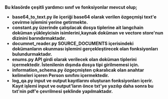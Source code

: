 **Bu klasörde çeşitli yardımcı sınıf ve fonksiyonlar mevcut olup;**
- **base64_to_text.py ile içeriği base64 olarak verilen özgeçmişi text'e çevirme işlemini yerine getirmekte.**
- **constant.py üzerinde çalışılacak dosya tiplerine ait langchain doküman yükleyicisin isimlerini,kaynak doküman ve vectore store'nun dizinini barındırmaktadır.**
- **documnet_reader.py SOURCE_DOCUMENTS içerisindeki dokümanların okunması işlemini gerçekleştirecek olan fonksiyonları bulundurmaktadır.**
- **enums.py API girdi olarak verilecek olan  doküman tiplerini içermektedir. İstenilenin dışında dosya tipi girilmemesi için.**
- **information_schema.py özgeçmişten çıkaralıcak olan anahtar kelimeleri içeren Person sınıfını içermektedir.**
- **log_qa.py input ve output kayıtlarını oluşturan fonksiyonları içerir. Kayıt işlemi input ve output'ların önce txt'ye yazılıp daha sonra bu txt'nin pdf'e çevrilmesi şeklinde yapılmaktadır.**